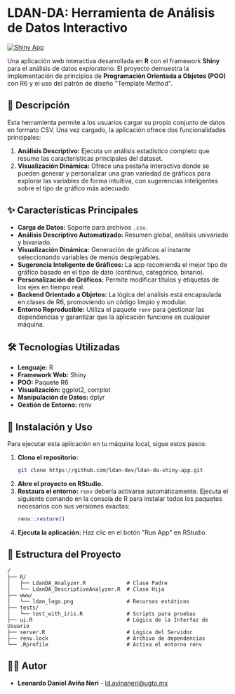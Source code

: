 # LDAN-DA: Herramienta de Análisis de Datos Interactivo

<!-- 
TODO:

implementar metodo abstracto "plot_data()" en la clase padre LdanDA_Analyzer y definir su comportamiento en las clases hijas
modificar el comportamiento de "analyze_data()" para que siga el framework de trabajo  CRISP-ML:
Fase 1. Comprensión de datos y objetivos del negocio

Capitulo 1. Comprensión del negocio
1.1 Conceptos básicos de comprensión comercial
1.2 Determinación de los objetivos comerciales
1.3 Evaluación de la situación
1.4 Determinación de los objetivos de machine Learning # no es aplicable en este proyecto
1.5 Produccion del Plan del Proyecto
Capitulo 2. Compresión de los datos
2.1 Conceptos básicos sobre comprensión de datos
2.2 Recopilación de datos iniciales
2.3 Descripción de los datos
2.4 Exploración de datos
2.5 Verificación de Calidad de los datos
 -->

[![Shiny App](https://img.shields.io/badge/shiny-app-blue.svg)](https://github.com/ldan-dev/ldan-da-shiny-app)

Una aplicación web interactiva desarrollada en **R** con el framework **Shiny** para el análisis de datos exploratorio. El proyecto demuestra la implementación de principios de **Programación Orientada a Objetos (POO)** con R6 y el uso del patrón de diseño "Template Method".



## 📝 Descripción

Esta herramienta permite a los usuarios cargar su propio conjunto de datos en formato CSV. Una vez cargado, la aplicación ofrece dos funcionalidades principales:

1.  **Análisis Descriptivo:** Ejecuta un análisis estadístico completo que resume las características principales del dataset.
2.  **Visualización Dinámica:** Ofrece una pestaña interactiva donde se pueden generar y personalizar una gran variedad de gráficos para explorar las variables de forma intuitiva, con sugerencias inteligentes sobre el tipo de gráfico más adecuado.

## ✨ Características Principales

* **Carga de Datos:** Soporte para archivos `.csv`.
* **Análisis Descriptivo Automatizado:** Resumen global, análisis univariado y bivariado.
* **Visualización Dinámica:** Generación de gráficos al instante seleccionando variables de menús desplegables.
* **Sugerencia Inteligente de Gráficos:** La app recomienda el mejor tipo de gráfico basado en el tipo de dato (continuo, categórico, binario).
* **Personalización de Gráficos:** Permite modificar títulos y etiquetas de los ejes en tiempo real.
* **Backend Orientado a Objetos:** La lógica del análisis está encapsulada en clases de R6, promoviendo un código limpio y modular.
* **Entorno Reproducible:** Utiliza el paquete `renv` para gestionar las dependencias y garantizar que la aplicación funcione en cualquier máquina.

## 🛠️ Tecnologías Utilizadas

* **Lenguaje:** R
* **Framework Web:** Shiny
* **POO:** Paquete R6
* **Visualización:** ggplot2, corrplot
* **Manipulación de Datos:** dplyr
* **Gestión de Entorno:** renv

## 🚀 Instalación y Uso

Para ejecutar esta aplicación en tu máquina local, sigue estos pasos:

1.  **Clona el repositorio:**
    ```bash
    git clone https://github.com/ldan-dev/ldan-da-shiny-app.git
    ```
2.  **Abre el proyecto en RStudio.**
3.  **Restaura el entorno:** `renv` debería activarse automáticamente. Ejecuta el siguiente comando en la consola de R para instalar todos los paquetes necesarios con sus versiones exactas:
    ```R
    renv::restore()
    ```
4.  **Ejecuta la aplicación:** Haz clic en el botón "Run App" en RStudio.

## 📁 Estructura del Proyecto

````
/
├── R/
│   ├── LdanDA_Analyzer.R             # Clase Padre
│   └── LdanDA_DescriptiveAnalyzer.R  # Clase Hija
├── www/
│   └── ldan_logo.png                 # Recursos estáticos
├── tests/
│   └── test_with_iris.R              # Scripts para pruebas
├── ui.R                              # Lógica de la Interfaz de Usuario
├── server.R                          # Lógica del Servidor
├── renv.lock                         # Archivo de dependencias
└── .Rprofile                         # Activa el entorno renv
````
## 👨‍💻 Autor

* **Leonardo Daniel Aviña Neri** - [ld.avinaneri@ugto.mx](mailto:ld.avinaneri@ugto.mx)
